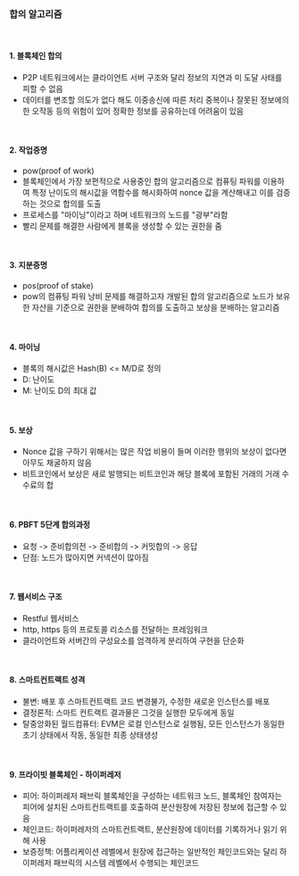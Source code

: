 ### 합의 알고리즘

<br/>

#### 1. 블록체인 합의
- P2P 네트워크에서는 클라이언트 서버 구조와 달리 정보의 지연과 미 도달 사태를 피할 수 없음
- 데이터를 변조할 의도가 없다 해도 이중송신에 따른 처리 중복이나 잘못된 정보에의한 오작동 등의 위험이 있어 정확한 정보를 공유하는데 어려움이 있음


<br/>

#### 2. 작업증명
- pow(proof of work)
-  블록체인에서 가장 보편적으로 사용중인 합의 알고리즘으로 컴퓨팅 파워를 이용하여 특정 난이도의 해시값을 역함수를 해시화하여 nonce 값을 계산해내고 이를 검증하는 것으로 합의를 도출
- 프로세스를 "마이닝"이라고 하며 네트워크의 노드를 "광부"라함
- 빨리 문제를 해결한 사람에게 블록을 생성할 수 있는 권한을 줌


<br/>

#### 3. 지분증명
- pos(proof of stake)
- pow의 컴퓨팅 파워 낭비 문제를 해결하고자 개발된 합의 알고리즘으로 노드가 보유한 자산을 기준으로 권한을 분배하여 합의를 도출하고 보상을 분배하는 알고리즘


<br/>

#### 4. 마이닝
- 블록의 해시값은 Hash(B) <= M/D로 정의
- D: 난이도
- M: 난이도 D의 최대 값



<br/>

#### 5. 보상
- Nonce 값을 구하기 위해서는 많은 작업 비용이 들며 이러한 행위의 보상이 없다면 아무도 채굴하지 않음
- 비트코인에서 보상은 새로 발행되는 비트코인과 해당 블록에 포함된 거래의 거래 수수료의 합

<br/>

#### 6. PBFT 5단계 합의과정
- 요청 -> 준비합의전 -> 준비합의 -> 커밋합의 -> 응답
- 단점: 노드가 많아지면 커넥션이 많아짐

<br/>

#### 7. 웹서비스 구조
- Restful 웹서비스
- http, https 등의 프로토콜 리소스를 전달하는 프레임워크
- 클라이언트와 서버간의 구성요소를 엄격하게 분리하여 구현을 단순화

<br/>

#### 8. 스마트컨트랙트 성격
- 불변: 배포 후 스마트컨트랙트 코드 변경불가, 수정한 새로운 인스턴스를 배포
- 결정론적: 스마트 컨트랙트 결과물은 그것을 실행한 모두에게 동일
- 탈중앙화된 월드컴퓨터: EVM은 로컬 인스턴스로 실행됨, 모든 인스턴스가 동일한 초기 상태에서 작동, 동일한 최종 상태생성

<br/>

#### 9. 프라이빗 블록체인 - 하이퍼레저
- 피어: 하이퍼레저 패브릭 블록체인을 구성하는 네트워크 노드, 블록체인 참여자는 피어에 설치된 스마트컨트랙트를 호출하여 분산원장에 저장된 정보에 접근할 수 있음
- 체인코드: 하이퍼레저의 스마트컨트랙트, 분산원장에 데이터를 기록하거나 읽기 위해 사용
- 보증정책: 어플리케이션 레벨에서 원장에 접근하는 일반적인 체인코드와는 달리 하이퍼레저 패브릭의 시스템 레벨에서 수행되는 체인코드